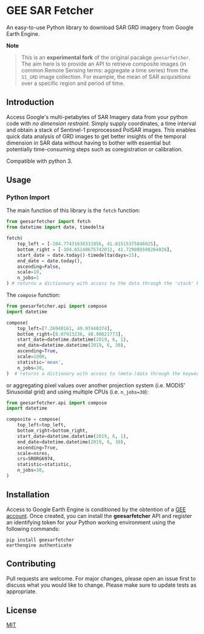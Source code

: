 # GEE SAR Fetcher
An easy-to-use Python library to download SAR GRD imagery from Google Earth Engine.


**Note**

> This is an **experimental fork** of the original pacakge `geesarfetcher`.
> The aim here is to provide an API to retrieve composite images (in common Remote Sensing terms: aggregate a time series) from the `S1_GRD` image collection.
> For example, the mean of SAR acquisitions over a specific region and period of time.


## Introduction
Access Google's multi-petabytes of SAR Imagery data from your python code with *no dimension restraint*. Simply supply coordinates, a time interval and obtain a stack of Sentinel-1 preprocessed PolSAR images.
This enables quick data analysis of GRD images to get better insights of the temporal dimension in SAR data without having to bother with essential but potentially time-consuming steps such as coregistration or calibration. 

Compatible with python 3.

## Usage

### Python Import

The main function of this library is the ``fetch`` function:
```python
from geesarfetcher import fetch
from datetime import date, timedelta

fetch(
    top_left = [-104.77431630331856, 41.81515375846025], 
    bottom_right = [-104.65140675742012, 41.729889598264826],
    start_date = date.today()-timedelta(days=15),
    end_date = date.today(),
    ascending=False,
    scale=10,
    n_jobs=1
) # returns a dictionnary with access to the data through the 'stack' keyword and to its timestamps through the 'timestamps' keyword
```

The ``compose`` function:
```python
from geesarfetcher.api import compose
import datetime

compose(
    top_left=[7.26948161, 49.97440374],
    bottom_right=[8.07913236, 48.90621773],
    start_date=datetime.datetime(2019, 6, 1),
    end_date=datetime.datetime(2019, 6, 30),
    ascending=True,
    scale=1000,
    statistic='mean',
    n_jobs=30,
)  # returns a dictionary with access to (meta-)data through the keywords 'stack', 'coordinates' and 'timestamps' 
```
or aggregating pixel values over another projection system (i.e. MODIS' Sinusoidal grid) and using multiple CPUs (i.e. `n_jobs=30`):
```python
from geesarfetcher.api import compose
import datetime

composite = compose(
    top_left=top_left,
    bottom_right=bottom_right,
    start_date=datetime.datetime(2019, 6, 1),
    end_date=datetime.datetime(2019, 6, 30),
    ascending=True,
    scale=nsres,
    crs=SRORG6974,
    statistic=statistic,
    n_jobs=30,
)
```

## Installation
Access to Google Earth Engine is conditioned by the obtention of a [GEE account](https://earthengine.google.com/).
Once created, you can install the **geesarfetcher** API and register an identifying token for your Python working environment using the following commands:
```
pip install geesarfetcher
earthengine authenticate
```

## Contributing

Pull requests are welcome. For major changes, please open an issue first to discuss what you would like to change.
Please make sure to update tests as appropriate.

## License
[MIT](https://choosealicense.com/licenses/mit/)

